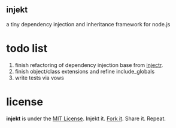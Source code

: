 ## injekt ##

a tiny dependency injection and inheritance framework for node.js

todo list
=========

1. finish refactoring of dependency injection base from [injectr](https://github.com/nathanmacinnes/injectr).
2. finish object/class extensions and refine include_globals
3. write tests via vows

license
=======

**injekt** is under the [MIT License](http://www.opensource.org/licenses/MIT).
Injekt it. [Fork it](https://github.com/aeberlin/injekt). Share it. Repeat.
